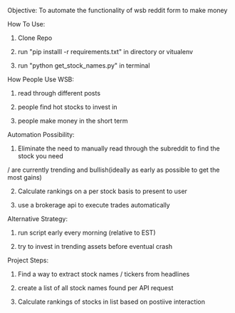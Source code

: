 Objective: To automate the functionality of wsb reddit form to make money

How To Use:

1. Clone Repo 

2. run "pip installl -r requirements.txt" in directory or vitualenv

3. run "python get_stock_names.py" in terminal 



How People Use WSB:

1. read through different posts

2. people find hot stocks to invest in 

3. people make money in the short term


Automation Possibility:

1. Eliminate the need to manually read through the subreddit to find the stock you need

/ are currently trending and bullish(ideally as early as possible to get the most gains)

2. Calculate rankings on a per stock basis to present to user

3. use a brokerage api to execute trades automatically


Alternative Strategy:

1. run script early every morning (relative to EST)

2. try to invest in trending assets before eventual crash 


Project Steps:

1. Find a way to extract stock names / tickers from headlines 

2. create a list of all stock names found per API request 

3. Calculate rankings of stocks in list based on postiive interaction 







